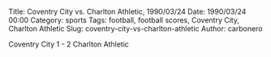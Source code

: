 Title: Coventry City vs. Charlton Athletic, 1990/03/24
Date: 1990/03/24 00:00
Category: sports
Tags: football, football scores, Coventry City, Charlton Athletic
Slug: coventry-city-vs-charlton-athletic
Author: carbonero


Coventry City 1 - 2 Charlton Athletic
